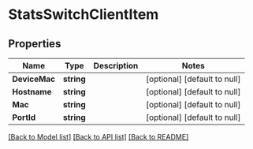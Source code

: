 # StatsSwitchClientItem

## Properties
Name | Type | Description | Notes
------------ | ------------- | ------------- | -------------
**DeviceMac** | **string** |  | [optional] [default to null]
**Hostname** | **string** |  | [optional] [default to null]
**Mac** | **string** |  | [optional] [default to null]
**PortId** | **string** |  | [optional] [default to null]

[[Back to Model list]](../README.md#documentation-for-models) [[Back to API list]](../README.md#documentation-for-api-endpoints) [[Back to README]](../README.md)

